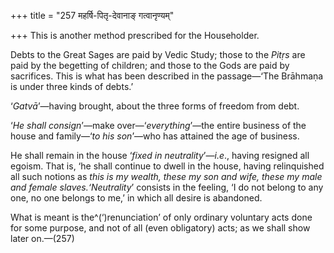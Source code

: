+++
title = "257 महर्षि-पितृ-देवानाङ् गत्वानृण्यम्"

+++
This is another method prescribed for the Householder.

Debts to the Great Sages are paid by Vedic Study; those to the *Pitṛs*
are paid by the begetting of children; and those to the Gods are paid by
sacrifices. This is what has been described in the passage—‘The Brāhmaṇa
is under three kinds of debts.’

‘*Gatvā*’—having brought, about the three forms of freedom from debt.

‘*He shall consign*’—make over—‘*everything*’—the entire business of the
house and family—‘*to his son*’—who has attained the age of business.

He shall remain in the house ‘*fixed in neutrality*’—*i.e*., having
resigned all egoism. That is, ‘he shall continue to dwell in the house,
having relinquished all such notions as *this is my wealth, these my son
and wife, these my male and female slaves.‘Neutrality*’ consists in the
feeling, ‘I do not belong to any one, no one belongs to me,’ in which
all desire is abandoned.

What is meant is the^(‘)renunciation’ of only ordinary voluntary acts
done for some purpose, and not of all (even obligatory) acts; as we
shall show later on.—(257)
